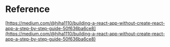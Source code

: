 # Reference 

[https://medium.com/@hjha1110/building-a-react-app-without-create-react-app-a-step-by-step-guide-50f636ba6ce8](https://medium.com/@hjha1110/building-a-react-app-without-create-react-app-a-step-by-step-guide-50f636ba6ce8)